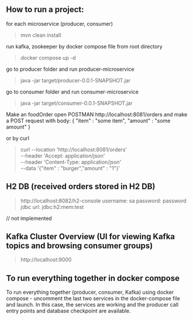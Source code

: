 
How to run a project:
---------------------
for each microservice (producer, consumer)
>mvn clean install

run kafka, zookeeper by docker compose file from root directory
>docker compose up -d 
 
go to producer folder and run producer-microservice
> java -jar target/producer-0.0.1-SNAPSHOT.jar

go to consumer folder and run consumer-microservice
> java -jar target/consumer-0.0.1-SNAPSHOT.jar

Make an foodOrder 
open POSTMAN http://localhost:8081/orders and make a POST request with body:
{
"item" : "some item",
"amount" : "some amount"
}

or by curl
> curl --location 'http://localhost:8081/orders' \
> --header 'Accept: application/json' \
> --header 'Content-Type: application/json' \
> --data '{"item" : "burger","amount" : "1"}'

## H2 DB (received orders stored in H2 DB)
> http://localhost:8082/h2-console
> username: sa
> password: password
> jdbc url: jdbc:h2:mem:test

// not implemented
## Kafka Cluster Overview (UI for viewing Kafka topics and browsing consumer groups)
> http://localhost:9000

## To run everything together in docker compose
To run everything together (producer, consumer, Kafka) using docker compose - uncomment the last two services in the docker-compose file and launch. In this case, the services are working and the producer call entry points and database checkpoint are available.